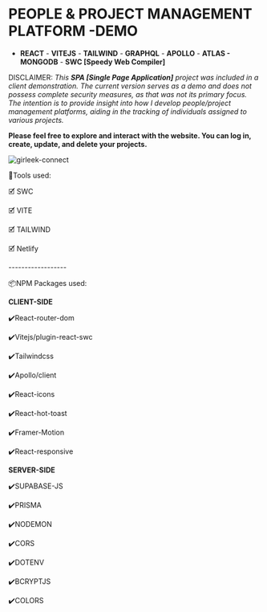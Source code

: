 # PEOPLE & PROJECT MANAGEMENT PLATFORM -DEMO
- **REACT** - **VITEJS** - **TAILWIND** - **GRAPHQL** -  **APOLLO** - **ATLAS - MONGODB** - **SWC [Speedy Web Compiler]**
<p>DISCLAIMER: <em>This <b>SPA [Single Page Application]</b> project was included in a client demonstration. The current version serves as a demo and does not possess complete security measures, as that was not its primary focus. The intention is to provide insight into how I develop people/project management platforms, aiding in the tracking of individuals assigned to various projects.</em> </p>
<p> <b>Please feel free to explore and interact with the website. You can log in, create, update, and delete your projects.</b> </p>



![girleek-connect](https://user-images.githubusercontent.com/98230162/222806013-3911853f-a22d-4fbd-bf36-b4ee5151c086.PNG)




<p>🧰Tools used:</p>
<p>🗹 SWC</p>
<p>🗹 VITE</p>
<p>🗹 TAILWIND</p>
<p>🗹 Netlify</p>
<p>------------------</p>
<p>📦NPM Packages used:</p>

**CLIENT-SIDE**
<p>✔️React-router-dom</p>
<p>✔️Vitejs/plugin-react-swc</p>
<p>✔️Tailwindcss</p>
<p>✔️Apollo/client</p>
<p>✔️React-icons</p>
<p>✔️React-hot-toast</p>
<p>✔️Framer-Motion</p>
<p>✔️React-responsive</p>


**SERVER-SIDE**
<p>✔️SUPABASE-JS</p>
<p>✔️PRISMA</p>
<p>✔️NODEMON</p>
<p>✔️CORS</p>
<p>✔️DOTENV</p>
<p>✔️BCRYPTJS</p>
<p>✔️COLORS</p>
